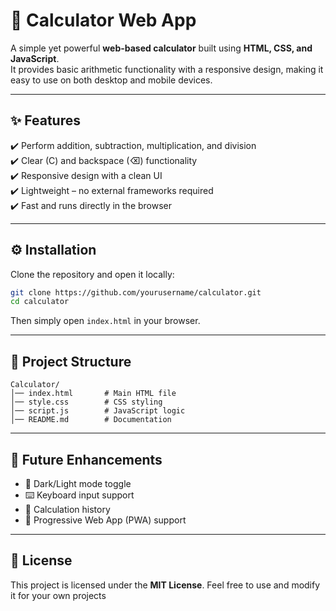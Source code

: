 # 🧮 Calculator Web App

A simple yet powerful **web-based calculator** built using **HTML, CSS, and JavaScript**.  
It provides basic arithmetic functionality with a responsive design, making it easy to use on both desktop and mobile devices.

---

## ✨ Features

✔️ Perform addition, subtraction, multiplication, and division  
✔️ Clear (C) and backspace (⌫) functionality  
✔️ Responsive design with a clean UI  
✔️ Lightweight – no external frameworks required  
✔️ Fast and runs directly in the browser  

---

## ⚙️ Installation

Clone the repository and open it locally:

```bash
git clone https://github.com/yourusername/calculator.git
cd calculator
````

Then simply open `index.html` in your browser.

---

## 📂 Project Structure

```
Calculator/
│── index.html       # Main HTML file
│── style.css        # CSS styling
│── script.js        # JavaScript logic
│── README.md        # Documentation
```

---

## 🚀 Future Enhancements

* 🌙 Dark/Light mode toggle
* ⌨️ Keyboard input support
* 📝 Calculation history
* 📱 Progressive Web App (PWA) support

---

## 📜 License

This project is licensed under the **MIT License**.
Feel free to use and modify it for your own projects
